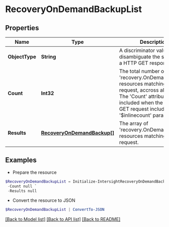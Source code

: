 # RecoveryOnDemandBackupList
## Properties

Name | Type | Description | Notes
------------ | ------------- | ------------- | -------------
**ObjectType** | **String** | A discriminator value to disambiguate the schema of a HTTP GET response body. | 
**Count** | **Int32** | The total number of &#39;recovery.OnDemandBackup&#39; resources matching the request, accross all pages. The &#39;Count&#39; attribute is included when the HTTP GET request includes the &#39;$inlinecount&#39; parameter. | [optional] 
**Results** | [**RecoveryOnDemandBackup[]**](RecoveryOnDemandBackup.md) | The array of &#39;recovery.OnDemandBackup&#39; resources matching the request. | [optional] 

## Examples

- Prepare the resource
```powershell
$RecoveryOnDemandBackupList = Initialize-IntersightRecoveryOnDemandBackupList  -ObjectType null `
 -Count null `
 -Results null
```

- Convert the resource to JSON
```powershell
$RecoveryOnDemandBackupList | ConvertTo-JSON
```

[[Back to Model list]](../README.md#documentation-for-models) [[Back to API list]](../README.md#documentation-for-api-endpoints) [[Back to README]](../README.md)

